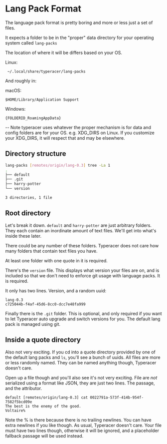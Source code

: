 # Lang Pack Format

The language pack format is pretty boring and more or less just a set of files.

It expects a folder to be in the "proper" data directory for your operating
system called `lang-packs`

The location of where it will be differs based on your OS.

Linux:

```
 ~/.local/share/typeracer/lang-packs
```

And roughly in:

macOS:

```
$HOME/Library/Application Support
```

Windows:

```
{FOLDERID_RoamingAppData}
```

-- Note typeracer uses whatever the proper mechanism is for data and config
folders are for your OS. e.g. XDG_DIRS on Linux. If you customize your XDG_DIRS,
it will respect that and may be elsewhere.

## Directory structure

```bash
lang-packs [remotes/origin/lang-0.3] tree -La 1
.
├── default
├── .git
├── harry-potter
└── version

3 directories, 1 file
```

## Root directory

Let's break it down. `default` and `harry-potter` are just arbitrary folders.
They each contain an inordinate amount of text files. We'll get into what's
inside these later.

There could be any number of these folders. Typeracer does not care how many
folders that contain text files you have.

At least one folder with one quote in it is required.

There's the `version` file. This displays what version your files are on, and is
included so that we don't need to enforce git usage with language packs. It is
required.

It only has two lines. Version, and a random uuid:

```
lang-0.3
c725044b-f4af-45d6-8cc0-dcc7e48fa999
```

Finally there is the `.git` folder. This is optional, and only required if you
want to let Typeracer auto upgrade and switch versions for you. The default lang
pack is managed using git.

## Inside a quote directory

Also not very exciting. If you cd into a quote directory provided by one of the
default lang packs and `ls`, you'll see a bunch of uuids. All files are more or
less randomly named. They can be named anything though, Typeracer doesn't care.

Open up a file though and you'll also see it's not very exciting. File are _not_
serialized using a format like JSON, they are just two lines. The passage, and
the attributor.

```
default [remotes/origin/lang-0.3] cat 0022791a-573f-414b-954f-7582f5bcd09e
The best is the enemy of the good.
Voltaire%
```

Note the % is there because there is no trailing newlines. You can have extra
newlines if you like though. As usual, Typeracer doesn't care. Your file must
have two lines though, otherwise it will be ignored, and a placeholder fallback
passage will be used instead.
